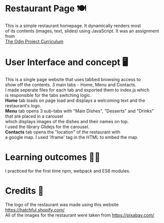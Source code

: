 # Restaurant Page 🍽️

This is a simple restaurant homepage. It dynamically renders most <br> of its contents (images, text, slides) using JavaScript. It was an assignment from <br>
<a href="https://www.theodinproject.com/courses/javascript/lessons/restaurant-page#assignment">The Odin Project Curriculum</a> 

# User Interface and concept 🖥️

This is a single page website that uses tabbed browsing access to <br> show off the contents. 3 main tabs - Home, Menu and Contacts. <br> I made seperate files for each tab and exported them to index.js which <br> is responsible for the tabs switching logic. <br>
<strong>Home</strong> tab loads on page load and displays a welcoming text and the restaurant's logo. <br>
<strong>Menu</strong> tab opens 3 sub-tabs with "Main Dishes", "Desserts" and "Drinks" that are placed in a carousel <br> which displays images of the dishes and their names on top. <br> I used the library Glidejs for the carousel. <br>
<strong>Contacts</strong> tab opens the "location" of the restaurant with <br> a google map. I used 'iframe' tag in the HTML to embed the map. <br>

# Learning outcomes 🧑‍🎓

I practiced for the first time npm, webpack and ES6 modules.

# Credits 🙏

The logo of the restaurant was made using this website https://hatchful.shopify.com/ <br>
All of the images for the restaurant were taken from  https://pixabay.com/
